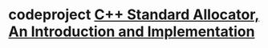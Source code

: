 # codeproject [C++ Standard Allocator, An Introduction and Implementation](https://www.codeproject.com/Articles/4795/C-Standard-Allocator-An-Introduction-and-Implement)

